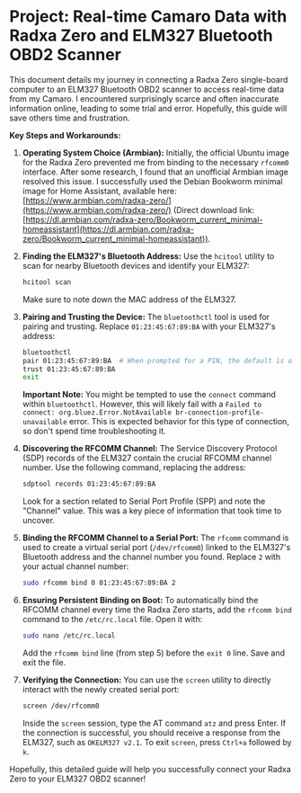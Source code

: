 # Project: Real-time Camaro Data with Radxa Zero and ELM327 Bluetooth OBD2 Scanner

This document details my journey in connecting a Radxa Zero single-board computer to an ELM327 Bluetooth OBD2 scanner to access real-time data from my Camaro. I encountered surprisingly scarce and often inaccurate information online, leading to some trial and error. Hopefully, this guide will save others time and frustration.

**Key Steps and Workarounds:**

1.  **Operating System Choice (Armbian):** Initially, the official Ubuntu image for the Radxa Zero prevented me from binding to the necessary `rfcomm0` interface. After some research, I found that an unofficial Armbian image resolved this issue. I successfully used the Debian Bookworm minimal image for Home Assistant, available here: [https://www.armbian.com/radxa-zero/](https://www.armbian.com/radxa-zero/) (Direct download link: [https://dl.armbian.com/radxa-zero/Bookworm_current_minimal-homeassistant](https://dl.armbian.com/radxa-zero/Bookworm_current_minimal-homeassistant)).

2.  **Finding the ELM327's Bluetooth Address:**
    Use the `hcitool` utility to scan for nearby Bluetooth devices and identify your ELM327:
    ```bash
    hcitool scan
    ```
    Make sure to note down the MAC address of the ELM327.

3.  **Pairing and Trusting the Device:**
    The `bluetoothctl` tool is used for pairing and trusting. Replace `01:23:45:67:89:BA` with your ELM327's address:
    ```bash
    bluetoothctl
    pair 01:23:45:67:89:BA  # When prompted for a PIN, the default is often '1234'
    trust 01:23:45:67:89:BA
    exit
    ```
    **Important Note:** You might be tempted to use the `connect` command within `bluetoothctl`. However, this will likely fail with a `Failed to connect: org.bluez.Error.NotAvailable br-connection-profile-unavailable` error. This is expected behavior for this type of connection, so don't spend time troubleshooting it.

4.  **Discovering the RFCOMM Channel:**
    The Service Discovery Protocol (SDP) records of the ELM327 contain the crucial RFCOMM channel number. Use the following command, replacing the address:
    ```bash
    sdptool records 01:23:45:67:89:BA
    ```
    Look for a section related to Serial Port Profile (SPP) and note the "Channel" value. This was a key piece of information that took time to uncover.

5.  **Binding the RFCOMM Channel to a Serial Port:**
    The `rfcomm` command is used to create a virtual serial port (`/dev/rfcomm0`) linked to the ELM327's Bluetooth address and the channel number you found. Replace `2` with your actual channel number:
    ```bash
    sudo rfcomm bind 0 01:23:45:67:89:BA 2
    ```

6.  **Ensuring Persistent Binding on Boot:**
    To automatically bind the RFCOMM channel every time the Radxa Zero starts, add the `rfcomm bind` command to the `/etc/rc.local` file. Open it with:
    ```bash
    sudo nano /etc/rc.local
    ```
    Add the `rfcomm bind` line (from step 5) before the `exit 0` line. Save and exit the file.

7.  **Verifying the Connection:**
    You can use the `screen` utility to directly interact with the newly created serial port:
    ```bash
    screen /dev/rfcomm0
    ```
    Inside the `screen` session, type the AT command `atz` and press Enter. If the connection is successful, you should receive a response from the ELM327, such as `OKELM327 v2.1`. To exit `screen`, press `Ctrl+a` followed by `k`.

Hopefully, this detailed guide will help you successfully connect your Radxa Zero to your ELM327 OBD2 scanner!
